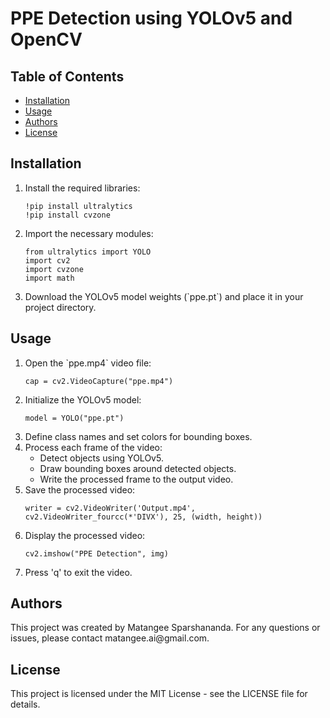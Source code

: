<!DOCTYPE html>
<html lang="en">
<head>
    <meta charset="UTF-8">
    <meta name="viewport" content="width=device-width, initial-scale=1.0">
    <title>PPE Detection using YOLOv5 and OpenCV</title>
</head>
<body>

<h1>PPE Detection using YOLOv5 and OpenCV</h1>

<h2>Table of Contents</h2>
<ul>
    <li><a href="#installation">Installation</a></li>
    <li><a href="#usage">Usage</a></li>
    <li><a href="#authors">Authors</a></li>
    <li><a href="#license">License</a></li>
</ul>

<h2 id="installation">Installation</h2>
<ol>
    <li>Install the required libraries:</li>
    <pre><code>!pip install ultralytics
!pip install cvzone</code></pre>
    <li>Import the necessary modules:</li>
    <pre><code>from ultralytics import YOLO
import cv2
import cvzone
import math</code></pre>
    <li>Download the YOLOv5 model weights (`ppe.pt`) and place it in your project directory.</li>
</ol>

<h2 id="usage">Usage</h2>
<ol>
    <li>Open the `ppe.mp4` video file:</li>
    <pre><code>cap = cv2.VideoCapture("ppe.mp4")</code></pre>
    <li>Initialize the YOLOv5 model:</li>
    <pre><code>model = YOLO("ppe.pt")</code></pre>
    <li>Define class names and set colors for bounding boxes.</li>
    <li>Process each frame of the video:
        <ul>
            <li>Detect objects using YOLOv5.</li>
            <li>Draw bounding boxes around detected objects.</li>
            <li>Write the processed frame to the output video.</li>
        </ul>
    </li>
    <li>Save the processed video:</li>
    <pre><code>writer = cv2.VideoWriter('Output.mp4', cv2.VideoWriter_fourcc(*'DIVX'), 25, (width, height))</code></pre>
    <li>Display the processed video:</li>
    <pre><code>cv2.imshow("PPE Detection", img)</code></pre>
    <li>Press 'q' to exit the video.</li>
</ol>

<h2 id="authors">Authors</h2>
<p>This project was created by Matangee Sparshananda. For any questions or issues, please contact matangee.ai@gmail.com.</p>

<h2 id="license">License</h2>
<p>This project is licensed under the MIT License - see the LICENSE file for details.</p>

</body>
</html>
